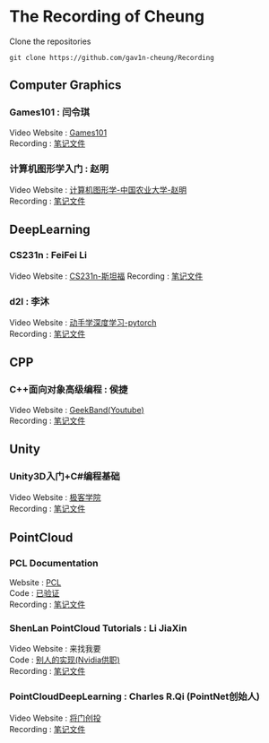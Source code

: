 # The Recording of Cheung
Clone the repositories  
```
git clone https://github.com/gav1n-cheung/Recording
```
## Computer Graphics
### Games101 : 闫令琪
Video Website : [Games101](https://www.bilibili.com/video/av90798049)  
Recording : [笔记文件](CG/computerGraphics.pdf)
### 计算机图形学入门 : 赵明
Video Website : [计算机图形学-中国农业大学-赵明](https://www.bilibili.com/video/BV1R4411W7FL?from=search&seid=4903475843468467605&spm_id_from=333.337.0.0)  
Recording : [笔记文件](CG/CG.pdf)
## DeepLearning
### CS231n : FeiFei Li
Video Website : [CS231n-斯坦福](https://www.bilibili.com/video/BV1nJ411z7fe?from=search&seid=9226446735692422445&spm_id_from=333.337.0.0)
Recording : [笔记文件](DeepLearning/CS231n.pdf)
### d2l : 李沐
Video Website : [动手学深度学习-pytorch](https://courses.d2l.ai/zh-v2/)  
Recording : [笔记文件](DeepLearing/DeepLearning.pdf)
## CPP
### C++面向对象高级编程 : 侯捷
Video Website : [GeekBand(Youtube)](https://www.youtube.com/watch?v=2S-tJaPKFdQ&list=PL-X74YXt4LVZ137kKM5dNfCIC4tsScerb)  
Recording : [笔记文件](CPP/CPP.pdf)
## Unity
### Unity3D入门+C#编程基础
Video Website : [极客学院](https://www.bilibili.com/video/BV12s411g7gU?from=search&seid=1806975401791984214&spm_id_from=333.337.0.0)  
Recording : [笔记文件](Unity/Unity.pdf)
## PointCloud
### PCL Documentation
Website : [PCL](https://pointclouds.org/documentation/)  
Code : [已验证](https://github.com/gav1n-cheung/PCL_Study)  
Recording : [笔记文件](https://gav1n-cheung.github.io/categories/PCL%E7%82%B9%E4%BA%91%E5%BA%93/)
### ShenLan PointCloud Tutorials : Li JiaXin
Video Website : 来找我要  
Code : [别人的实现(Nvidia供职)](https://github.com/AlexGeControl/3D-Point-Cloud-Analytics)  
Recording : [笔记文件](PointCloud/PointCloud.pdf)
### PointCloudDeepLearning : Charles R.Qi (PointNet创始人)
Video Website : [将门创投](https://www.bilibili.com/video/BV1As411377S?from=search&seid=399830711963116604&spm_id_from=333.337.0.0)  
Recording : [笔记文件](PointCloud/DeepLearing_PC.pdf)

